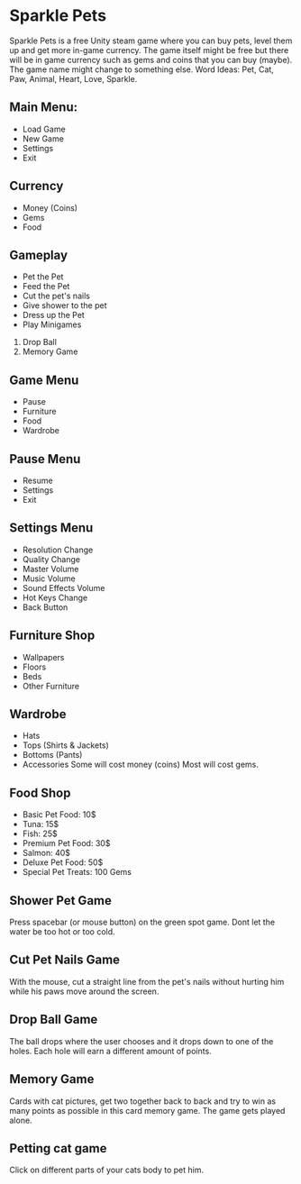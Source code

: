 # Sparkle Pets
Sparkle Pets is a free Unity steam game where you can buy pets, level them up and get more in-game currency. 
The game itself might be free but there will be in game currency such as gems and coins that you can buy (maybe).
The game name might change to something else.
Word Ideas: Pet, Cat, Paw, Animal, Heart, Love, Sparkle.

## Main Menu:
* Load Game
* New Game
* Settings
* Exit

## Currency
* Money (Coins)
* Gems
* Food

## Gameplay
* Pet the Pet
* Feed the Pet
* Cut the pet's nails
* Give shower to the pet
* Dress up the Pet
* Play Minigames
1. Drop Ball
2. Memory Game

## Game Menu
* Pause
* Furniture
* Food
* Wardrobe

## Pause Menu
* Resume
* Settings
* Exit

## Settings Menu
* Resolution Change
* Quality Change
* Master Volume
* Music Volume
* Sound Effects Volume
* Hot Keys Change
* Back Button

## Furniture Shop
* Wallpapers
* Floors
* Beds
* Other Furniture

## Wardrobe
* Hats
* Tops (Shirts & Jackets)
* Bottoms (Pants)
* Accessories
Some will cost money (coins)
Most will cost gems.

## Food Shop
* Basic Pet Food: 10$
* Tuna: 15$
* Fish: 25$
* Premium Pet Food: 30$
* Salmon: 40$
* Deluxe Pet Food: 50$
* Special Pet Treats: 100 Gems

## Shower Pet Game
Press spacebar (or mouse button) on the green spot game. Dont let the water be too hot or too cold.

## Cut Pet Nails Game
With the mouse, cut a straight line from the pet's nails without hurting him while his paws move around the screen.

## Drop Ball Game
The ball drops where the user chooses and it drops down to one of the holes. Each hole will earn a different amount of points.

## Memory Game
Cards with cat pictures, get two together back to back and try to win as many points as possible in this card memory game. The game gets played alone.

## Petting cat game
Click on different parts of your cats body to pet him.
